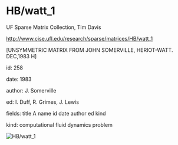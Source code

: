 # HB/watt_1

 UF Sparse Matrix Collection, Tim Davis

 http://www.cise.ufl.edu/research/sparse/matrices/HB/watt_1

 [UNSYMMETRIC MATRIX FROM JOHN SOMERVILLE, HERIOT-WATT. DEC,1983        H]

 id: 258

 date: 1983

 author: J. Somerville

 ed: I. Duff, R. Grimes, J. Lewis

 fields: title A name id date author ed kind

 kind: computational fluid dynamics problem

![HB/watt_1](http://yifanhu.net/GALLERY/GRAPHS/GIF_SMALL/HB@watt_1.gif)

